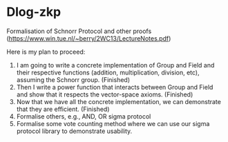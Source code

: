 # Dlog-zkp
Formalisation of Schnorr Protocol and other proofs (https://www.win.tue.nl/~berry/2WC13/LectureNotes.pdf)

Here is my plan to proceed:

1. I am going to write a concrete implementation of Group and Field 
    and their respective functions (addition, multiplication, division,
    etc), assuming the Schnorr group. (Finished)
2. Then I write a power function that interacts between Group and 
    Field and show that it respects the vector-space axioms. (Finished)
3. Now that we have all the concrete implementation, we can 
   demonstrate that they are efficient. (Finished)
4. Formalise others, e.g., AND, OR sigma protocol
5. Formalise some vote counting method where we can use our 
   sigma protocol library to demonstrate usability. 